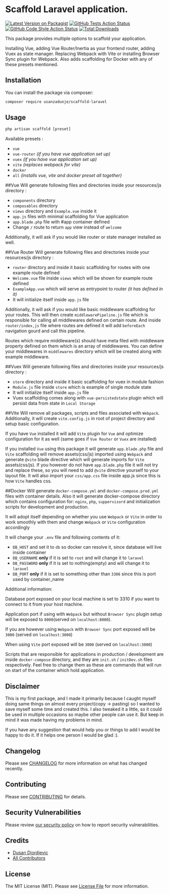 # Scaffold Laravel application.

[![Latest Version on Packagist](https://img.shields.io/packagist/v/usanzadunje/scaffold-laravel.svg?style=flat-square)](https://packagist.org/packages/usanzadunje/scaffold-laravel)
[![GitHub Tests Action Status](https://img.shields.io/github/workflow/status/usanzadunje/scaffold-laravel/run-tests?label=tests)](https://github.com/usanzadunje/scaffold-laravel/actions?query=workflow%3Arun-tests+branch%3Amain)
[![GitHub Code Style Action Status](https://img.shields.io/github/workflow/status/usanzadunje/scaffold-laravel/Check%20&%20fix%20styling?label=code%20style)](https://github.com/usanzadunje/scaffold-laravel/actions?query=workflow%3A"Check+%26+fix+styling"+branch%3Amain)
[![Total Downloads](https://img.shields.io/packagist/dt/usanzadunje/scaffold-laravel.svg?style=flat-square)](https://packagist.org/packages/usanzadunje/scaffold-laravel)

This package provides multiple options to scaffold your application. 

Installing Vue, adding Vue Router/Inertia as your frontend router, adding Vuex as state manager. Replacing Webpack with Vite or installing Browser Sync plugin for Webpack. Also adds scaffolding for Docker with any of these presets mentioned.

## Installation

You can install the package via composer:

```bash
composer require usanzadunje/scaffold-laravel
```

## Usage

```php
php artisan scaffold [preset]
```
Available presets :

- `vue`
- `vue-router` *(if you have vue application set up)*
- `vuex` *(if you have vue application set up)*
- `vite` *(replaces webpack for vite)*
- `docker`
- `all` *(installs vue, vite and docker preset all together)*

##Vue 
Will generate following files and directories inside your resources/js directory :

- `components` directory
- `composables` directory
- `views` directory and `Example.vue` inside it
- `app.js` files with minimal scaffolding for Vue application
- `app.blade.php` file with #app container defined
- Change `/` route to return `app` view instead of `welcome`

Additionally, it will ask if you would like router or state manager installed as well.

##Vue Router
Will generate following files and directories inside your resources/js directory :

- `router` directory and inside it basic scaffolding for routes with one example route defined
- `Welcome.vue` file inside `views` which will be shown for example route defined
- `ExampleApp.vue` which will serve as entrypoint to router *(it has <router-view/> defined in it)*
- It will initialize itself inside `app.js` file

Additionally, it will ask if you would like basic middleware scaffolding for your routes. This will then create `middlewarePipeline.js` file which is responsible for calling all middlewares defined on certain route. And inside `router/index,js` file where routes are defined it will add `beforeEach` navigation gourd and call this pipeline.

Routes which require middleware(s) should have meta filed with middleware property defined on them which is an array of middlewares. You can define your middlewares in `middlewares` directory which will be created along with example middleware.

##Vuex
Will generate following files and directories inside your resources/js directory :

- `store` directory and inside it basic scaffolding for vuex in module fashion
- `Module.js` file inside `store` which is example of single module state
- It will initialize itself inside `app.js` file
- Vuex scaffolding comes along with `vue-persistedstate` plugin which will persist data from state in `Local Storage`

##Vite
Will remove all packages, scripts and files associated with `Webpack`. Additionally, it will create `vite.config.js` in root of project directory and setup basic configuration.

If you have `Vue` installed it will add `Vite` plugin for `Vue` and optimize configuration for it as well (same goes if `Vue Router` or `Vuex` are installed)

If you installed `Vue` using this package it will generate `app.blade.php` file and `Vite` scaffolding will remove assets(css/js) imported using `Webpack` and generate `@vite` blade directive which will generate imports for `Vite` assets(css/js). 
If you however do not have `app.blade.php` file it will not try and replace these, so you will need to add `@vite` directive yourself to your layout file.
It will also import your `css/app.css` file inside app.js since this is how `Vite` handles css.

##Docker
Will generate `docker-compose.yml` and `docker-compose.prod.yml` files with container details. Also it will generate docker-compose directory which contains configuration for: `nginx`, `php`, `suppervisord` and initialization scripts for development and production.

It will adopt itself depending on whether you use `Webpack` or `Vite` in order to work smoothly with them and change `Webpack` or `Vite` configuration accordingly

It will change your `.env` file and following contents of it:

- `DB_HOST` and set it to `db` so docker can resolve it, since database will live inside container
- `DB_USERNAME` **only** if it is set to `root` and will change it to `laravel`
- `DB_PASSWORD` **only** if it is set to nothing(empty) and will change it to `laravel`
- `DB_PORT` **only** if it is set to something other than `3306` since this is port used by container_name

Additional information: 

Database port exposed on your local machine is set to 3310 if you want to connect to it from your host machine. 

Application port if using with `Webpack` but without `Browser Sync` plugin setup will be exposed to `8000`(served on `localhost:8000`).

If you are however using `Webpack` with `Browser Sync` port exposed will be `3000` (served on `localhost:3000`)

When using `Vite` port exposed will be `3000` (served on `localhost:3000`)

Scripts that are responsible for applications in production / development are inside `docker-compose` directory, and they are `init.sh` / `initDev.sh` files respectively.
Feel free to change them as these are commands that will run on start of the container which hold application.

## Disclaimer

This is my first package, and I made it primarily because I caught myself doing same things on almost every project(copy -> pasting) so I wanted to save myself some time and created this. I also tweaked it a little, so it could be used in multiple occasions so maybe other people can use it. But keep in mind it was made having my problems in mind. 

If you have any suggestion that would help you or things to add I would be happy to do it. If it helps one person I would be glad :).

## Changelog

Please see [CHANGELOG](CHANGELOG.md) for more information on what has changed recently.

## Contributing

Please see [CONTRIBUTING](.github/CONTRIBUTING.md) for details.

## Security Vulnerabilities

Please review [our security policy](../../security/policy) on how to report security vulnerabilities.

## Credits

- [Dusan Djordjevic](https://github.com/usanzadunje)
- [All Contributors](../../contributors)

## License

The MIT License (MIT). Please see [License File](LICENSE.md) for more information.
